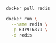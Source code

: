 ```bash
docker pull redis
```

```bash
docker run \
  --name redis \
  -p 6379:6379 \
  -d redis
```